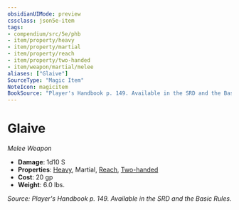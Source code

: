 ```yaml
---
obsidianUIMode: preview
cssclass: json5e-item
tags:
- compendium/src/5e/phb
- item/property/heavy
- item/property/martial
- item/property/reach
- item/property/two-handed
- item/weapon/martial/melee
aliases: ["Glaive"]
SourceType: "Magic Item"
NoteIcon: magicitem
BookSource: "Player's Handbook p. 149. Available in the SRD and the Basic Rules."
---
```

# Glaive
*Melee Weapon*  

- **Damage**: 1d10 S
- **Properties**: [Heavy](/2-Mechanics/CLI/rules/item-properties.md#Heavy), Martial, [Reach](/2-Mechanics/CLI/rules/item-properties.md#Reach), [Two-handed](/2-Mechanics/CLI/rules/item-properties.md#Two-handed)
- **Cost**: 20 gp
- **Weight**: 6.0 lbs.

*Source: Player's Handbook p. 149. Available in the SRD and the Basic Rules.*